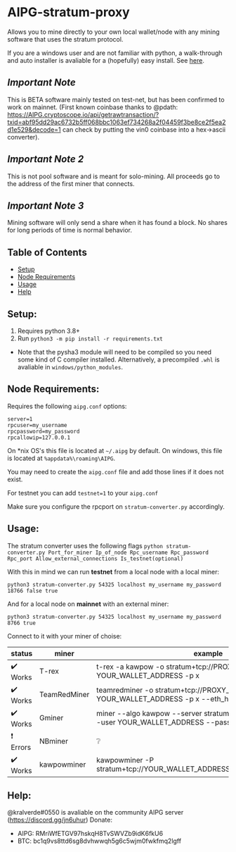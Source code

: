 # AIPG-stratum-proxy
Allows you to mine directly to your own local wallet/node with any mining software that uses the stratum protocol.

If you are a windows user and are not familiar with python, a walk-through and auto installer is avaliable for a (hopefully) easy install. See [here](#windows).

## *Important Note*
This is BETA software mainly tested on test-net, but has been confirmed to work on mainnet. (First known coinbase thanks to @pdath: https://AIPG.cryptoscope.io/api/getrawtransaction/?txid=abf95dd29ac6732b5ff068bbc1063ef734268a2f04459f3be8ce2f5ea2d1e529&decode=1 can check by putting the vin0 coinbase into a hex->ascii converter).

## *Important Note 2*
This is not pool software and is meant for solo-mining. All proceeds go to the address of the first miner that connects.

## *Important Note 3*
Mining software will only send a share when it has found a block. No shares for long periods of time is normal behavior.

## Table of Contents  
- [Setup](#setup)
- [Node Requirements](#node)
- [Usage](#usage)
- [Help](#help)

<a name="setup"/>

## Setup:

1. Requires python 3.8+
2. Run `python3 -m pip install -r requirements.txt`
  - Note that the pysha3 module will need to be compiled so you need some kind of C compiler installed. Alternatively, a precompiled `.whl` is avaliable in `windows/python_modules`.

## Node Requirements:

Requires the following `aipg.conf` options:
```
server=1
rpcuser=my_username
rpcpassword=my_password
rpcallowip=127.0.0.1
```
On *nix OS's this file is located at `~/.aipg` by default. On windows, this file is located at `%appdata%\roaming\AIPG`.

You may need to create the `aipg.conf` file and add those lines if it does not exist.

For testnet you can add `testnet=1` to your `aipg.conf`


Make sure you configure the rpcport on `stratum-converter.py` accordingly.

<a name="usage"/>

## Usage:
The stratum converter uses the following flags `python stratum-converter.py Port_for_miner Ip_of_node Rpc_username Rpc_password Rpc_port Allow_external_connections Is_testnet(optional)` 

With this in mind we can run **testnet** from a local node with a local miner:
```
python3 stratum-converter.py 54325 localhost my_username my_password 18766 false true
```
And for a local node on **mainnet** with an external miner:
```
python3 stratum-converter.py 54325 localhost my_username my_password 8766 true
```

Connect to it with your miner of choise:

| status | miner | example |
| - | - | - |
| :heavy_check_mark: Works | T-rex | t-rex -a kawpow -o stratum+tcp://PROXY_IP:54325 -u YOUR_WALLET_ADDRESS -p x |
| :heavy_check_mark: Works | TeamRedMiner | teamredminer -o stratum+tcp://PROXY_IP:54325 -u YOUR_WALLET_ADDRESS -p x --eth_hash_report=on |
| :heavy_check_mark: Works | Gminer | miner --algo kawpow --server stratum+tcp://PROXY_IP:54325 --user YOUR_WALLET_ADDRESS --pass x |
| :exclamation:   Errors | NBminer | :grey_question: |
| :heavy_check_mark: Works | kawpowminer | kawpowminer -P stratum+tcp://YOUR_WALLET_ADDRESS.worker@PROXY_IP:54325 |

<a name="help"/>

## Help:
@kralverde#0550 is avaliable on the community AIPG server (https://discord.gg/jn6uhur)
Donate: 
  - AIPG: RMriWfETGV97hskqH8TvSWVZb9idK6fkU6
  - BTC: bc1q9vs8ttd6sg8dvhwwqh5g6c5wjm0fwkfmq2lgff
